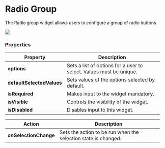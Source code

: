 # Radio Group

The Radio group widget allows users to configure a group of radio buttons.

![](<../.gitbook/assets/Radio\_group (1).gif>)

### Properties

| Property                  | Description                                                         |
| ------------------------- | ------------------------------------------------------------------- |
| **options**               | Sets a list of options for a user to select. Values must be unique. |
| **defaultSelectedValues** | Sets values of the options selected by default.                     |
| **isRequired**            | Makes input to the widget mandatory.                                |
| **isVisible**             | Controls the visibility of the widget.                              |
| **isDisabled**            | Disables input to this widget.                                      |

| Action                | Description                                                    |
| --------------------- | -------------------------------------------------------------- |
| **onSelectionChange** | Sets the action to be run when the selection state is changed. |
